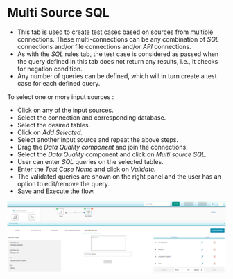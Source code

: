 # Multi Source SQL

* This tab is used to create test cases based on sources from multiple connections. These multi-connections can be any combination of _SQL_ connections and/or file connections and/or _API_ connections.
* As with the _SQL_ rules tab, the test case is considered as passed when the query defined in this tab does not return any results, i.e., it checks for negation condition.
* Any number of queries can be defined, which will in turn create a test case for each defined query.

To select one or more input sources :

* Click on any of the input sources.
* Select the connection and corresponding database.
* Select the desired tables. 
* Click on _Add Selected._
* Select another input source and repeat the above steps.
* Drag the _Data Quality component_ and join the connections.
* Select the _Data Quality_ component and click on _Multi source SQL._
* User can enter _SQL_ queries on the selected tables. 
* Enter the _Test Case Name_ and click on _Validate._
* The validated queries are shown on the right panel and the user has an option to edit/remove the query.
* Save and Execute the flow.



![Multi Source SQL](../../../../.gitbook/assets/multi_source_sql.png)

 

